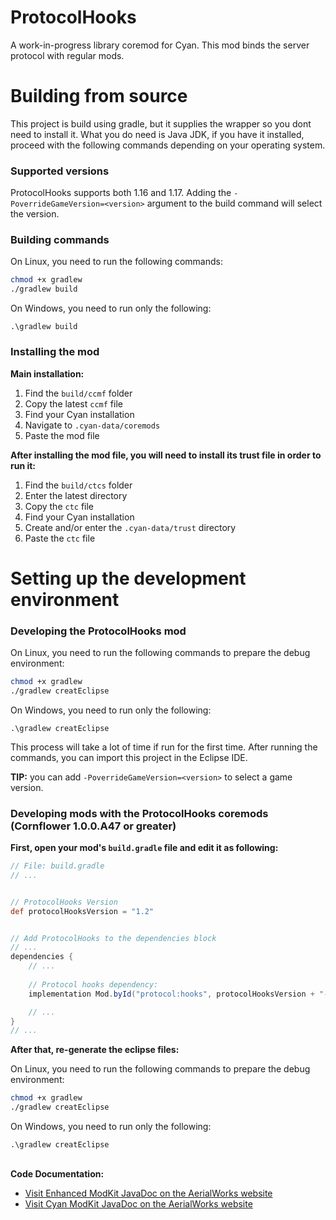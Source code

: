 # ProtocolHooks
A work-in-progress library coremod for Cyan.
This mod binds the server protocol with regular mods.

# Building from source
This project is build using gradle, but it supplies the wrapper so you dont need to install it.
What you do need is Java JDK, if you have it installed, proceed with the following commands depending on your operating system.

### Supported versions
ProtocolHooks supports both 1.16 and 1.17.
Adding the `-PoverrideGameVersion=<version>` argument to the build command will select the version.

### Building commands
On Linux, you need to run the following commands:
```bash
chmod +x gradlew
./gradlew build
```

On Windows, you need to run only the following:
```batch
.\gradlew build
```

### Installing the mod
<b>Main installation:</b>

1. Find the `build/ccmf` folder
2. Copy the latest `ccmf` file
3. Find your Cyan installation
4. Navigate to `.cyan-data/coremods`
5. Paste the mod file


<b>After installing the mod file, you will need to install its trust file in order to run it:</b>

1. Find the `build/ctcs` folder
2. Enter the latest directory
3. Copy the `ctc` file
4. Find your Cyan installation
5. Create and/or enter the `.cyan-data/trust` directory
6. Paste the `ctc` file


# Setting up the development environment
### Developing the ProtocolHooks mod
On Linux, you need to run the following commands to prepare the debug environment:
```bash
chmod +x gradlew
./gradlew creatEclipse
```

On Windows, you need to run only the following:
```batch
.\gradlew creatEclipse
```

This process will take a lot of time if run for the first time.
After running the commands, you can import this project in the Eclipse IDE.

<b>TIP:</b> you can add `-PoverrideGameVersion=<version>` to select a game version.

### Developing mods with the ProtocolHooks coremods (Cornflower 1.0.0.A47 or greater)
<b>First, open your mod's `build.gradle` file and edit it as following:</b>
```groovy
// File: build.gradle
// ...


// ProtocolHooks Version
def protocolHooksVersion = "1.2"


// Add ProtocolHooks to the dependencies block
// ...
dependencies {
    // ...
    
    // Protocol hooks dependency:
    implementation Mod.byId("protocol:hooks", protocolHooksVersion + "-" + gameVersion)

    // ...
}
// ...
```

<b>After that, re-generate the eclipse files:</b>

On Linux, you need to run the following commands to prepare the debug environment:
```bash
chmod +x gradlew
./gradlew creatEclipse
```

On Windows, you need to run only the following:
```batch
.\gradlew creatEclipse
```

<br/>
<b>Code Documentation:</b><br/>

- [Visit Enhanced ModKit JavaDoc on the AerialWorks website](https://aerialworks.ddns.net/javadoc/ProtocolHooks)
- [Visit Cyan ModKit JavaDoc on the AerialWorks website](https://aerialworks.ddns.net/javadoc/Cyan/ModKit)
